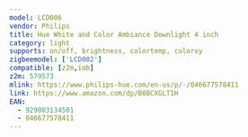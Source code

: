 ```yaml
---
model: LCD006
vendor: Philips
title: Hue White and Color Ambiance Downlight 4 inch
category: light
supports: on/off, brightness, colortemp, colorxy
zigbeemodel: ['LCD002']
compatible: [z2m,iob]
z2m: 579573
mlink: https://www.philips-hue.com/en-us/p/-/046677578411
link: https://www.amazon.com/dp/B0BCXGLT1H
EAN:
  - 929003134501
  - 046677578411
---
```

